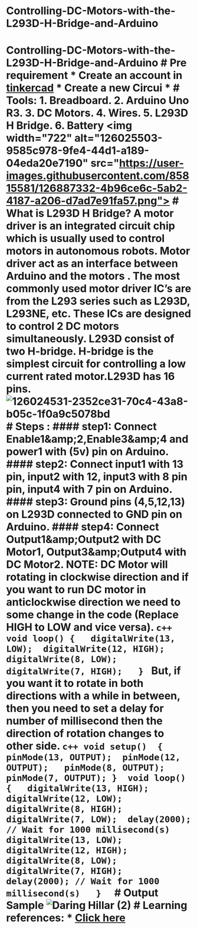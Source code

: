 # Controlling-DC-Motors-with-the-L293D-H-Bridge-and-Arduino
# Controlling-DC-Motors-with-the-L293D-H-Bridge-and-Arduino # Pre requirement  * Create an account in [tinkercad](https://www.tinkercad.com/)  * Create a new Circui  * # Tools: 1. Breadboard. 2. Arduino Uno R3. 3. DC Motors. 4. Wires. 5. L293D H Bridge. 6. Battery  &lt;img width="722" alt="126025503-9585c978-9fe4-44d1-a189-04eda20e7190" src="https://user-images.githubusercontent.com/85815581/126887332-4b96ce6c-5ab2-4187-a206-d7ad7e91fa57.png">     # What is L293D H Bridge?  A motor driver is an integrated circuit chip which is usually used to control motors in autonomous robots. Motor driver act as an interface between Arduino and the motors . The most commonly used motor driver IC’s are from the L293 series such as L293D, L293NE, etc. These ICs are designed to control 2 DC motors simultaneously. L293D consist of two H-bridge. H-bridge is the simplest circuit for controlling a low current rated motor.L293D has 16 pins.  ![126024531-2352ce31-70c4-43a8-b05c-1f0a9c5078bd](https://user-images.githubusercontent.com/86169417/126885693-eda3444c-3c2e-4d5d-ba8b-328e36831b49.png)    # Steps : #### step1: Connect Enable1&amp;amp;2,Enable3&amp;amp;4 and power1 with (5v) pin on Arduino. #### step2: Connect input1 with 13 pin, input2 with 12, input3 with 8 pin pin, input4 with 7 pin on Arduino. #### step3: Ground pins (4,5,12,13) on L293D connected to GND pin on Arduino. #### step4: Connect Output1&amp;amp;Output2 with DC Motor1, Output3&amp;amp;Output4 with DC Motor2.  NOTE: DC Motor will rotating in clockwise direction and if you want to run DC motor in anticlockwise direction we need to some change in the code (Replace HIGH to LOW and vice versa). ```c++  void loop() {   digitalWrite(13, LOW);  digitalWrite(12, HIGH);   digitalWrite(8, LOW);  digitalWrite(7, HIGH);   } ```  But, if you want it to rotate in both directions with a while in between, then you need to set a delay for number of millisecond then the direction of rotation changes to other side.  ```c++ void setup()  {   pinMode(13, OUTPUT);  pinMode(12, OUTPUT);   pinMode(8, OUTPUT);   pinMode(7, OUTPUT); }  void loop()  {   digitalWrite(13, HIGH);  digitalWrite(12, LOW);  digitalWrite(8, HIGH);  digitalWrite(7, LOW);  delay(2000); // Wait for 1000 millisecond(s)   digitalWrite(13, LOW);    digitalWrite(12, HIGH);   digitalWrite(8, LOW);   digitalWrite(7, HIGH);   delay(2000); // Wait for 1000 millisecond(s)   }  ```  # Output Sample  ![Daring Hillar (2)](https://user-images.githubusercontent.com/86169417/126885789-1774cd0a-1eb1-4e61-ac2e-5bf00c7379e2.png)  # Learning references:  * [Click here](https://www.youtube.com/watch?v=qJeAo4zo0IY)

